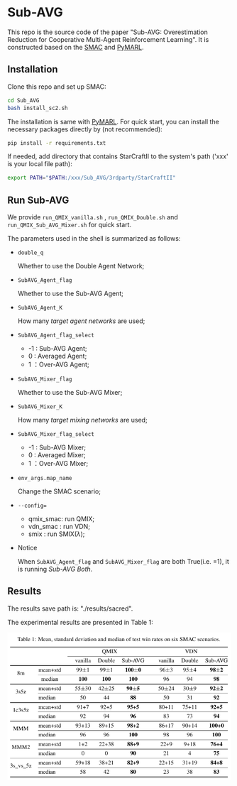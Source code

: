 # Sub-AVG

This repo is the source code of the paper "Sub-AVG: Overestimation Reduction for Cooperative Multi-Agent Reinforcement Learning". It is constructed based on the [SMAC](https://github.com/oxwhirl/smac) and [PyMARL](https://github.com/oxwhirl/pymarl).

## Installation

Clone this repo and set up SMAC:

```sh
cd Sub_AVG
bash install_sc2.sh
```

The installation is same with [PyMARL](https://github.com/oxwhirl/pymarl). For quick start, you can install the necessary packages directly by (not recommended):

```sh
pip install -r requirements.txt
```

If needed, add  directory that contains StarCraftII to the system's path ('xxx' is your local file path):

```sh
export PATH="$PATH:/xxx/Sub_AVG/3rdparty/StarCraftII"
```

## Run Sub-AVG

We provide  `run_QMIX_vanilla.sh` , `run_QMIX_Double.sh` and `run_QMIX_Sub_AVG_Mixer.sh` for quick start.

The parameters used in the shell is summarized as follows:

- `double_q`

  Whether to use the Double Agent Network;

- `SubAVG_Agent_flag`

  Whether to use the Sub-AVG Agent;

- `SubAVG_Agent_K`

  How many *target agent networks* are used;

- `SubAVG_Agent_flag_select`

  - -1 :   Sub-AVG Agent;   
  - 0  :   Averaged Agent;
  - 1  ：Over-AVG Agent;

- `SubAVG_Mixer_flag`

  Whether to use the Sub-AVG Mixer;

- `SubAVG_Mixer_K`

  How many *target mixing networks* are used;

- `SubAVG_Mixer_flag_select`

  - -1 :   Sub-AVG Mixer;   
  - 0  :   Averaged Mixer;
  - 1  ：Over-AVG Mixer;

- `env_args.map_name`

  Change the SMAC scenario;

- `--config=`

  - qmix_smac:  run QMIX;
  - vdn_smac  :  run  VDN;
  - smix              :  run SMIX($\lambda$);

- Notice

  When `SubAVG_Agent_flag` and `SubAVG_Mixer_flag` are both True(i.e. =1), it is running *Sub-AVG Both*.

## Results

The results save path is:  "./results/sacred".

The experimental results are presented in Table 1:

<img src='./fig/Table.png' style='width:700px'>

